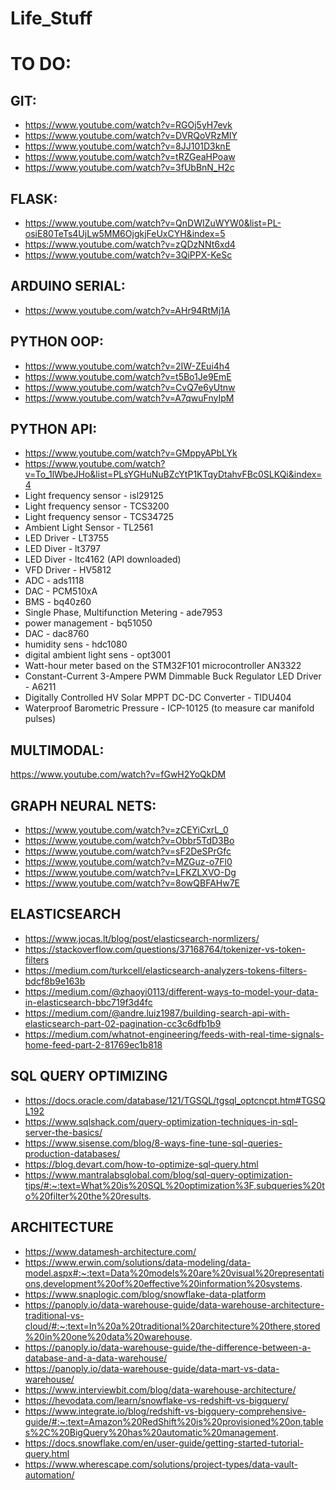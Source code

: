 # Life_Stuff

# TO DO:
## GIT:
- https://www.youtube.com/watch?v=RGOj5yH7evk
- https://www.youtube.com/watch?v=DVRQoVRzMIY
- https://www.youtube.com/watch?v=8JJ101D3knE
- https://www.youtube.com/watch?v=tRZGeaHPoaw
- https://www.youtube.com/watch?v=3fUbBnN_H2c


## FLASK:
- https://www.youtube.com/watch?v=QnDWIZuWYW0&list=PL-osiE80TeTs4UjLw5MM6OjgkjFeUxCYH&index=5
- https://www.youtube.com/watch?v=zQDzNNt6xd4
- https://www.youtube.com/watch?v=3QiPPX-KeSc


## ARDUINO SERIAL:
- https://www.youtube.com/watch?v=AHr94RtMj1A


## PYTHON OOP:
- https://www.youtube.com/watch?v=2IW-ZEui4h4
- https://www.youtube.com/watch?v=t5Bo1Je9EmE
- https://www.youtube.com/watch?v=CvQ7e6yUtnw
- https://www.youtube.com/watch?v=A7qwuFnyIpM



## PYTHON API:
- https://www.youtube.com/watch?v=GMppyAPbLYk
- https://www.youtube.com/watch?v=To_1lWbeJHo&list=PLsYGHuNuBZcYtP1KTqyDtahvFBc0SLKQi&index=4
- Light frequency sensor - isl29125
- Light frequency sensor - TCS3200
- Light frequency sensor - TCS34725
- Ambient Light Sensor - TL2561
- LED Driver - LT3755
- LED Diver - lt3797
- LED Diver - ltc4162 (API downloaded)
- VFD Driver - HV5812
- ADC - ads1118
- DAC - PCM510xA
- BMS - bq40z60
- Single Phase, Multifunction Metering  - ade7953
- power management - bq51050	
- DAC - dac8760
- humidity sens - hdc1080
- digital ambient light sens - opt3001
- Watt-hour meter based on the STM32F101 microcontroller AN3322
- Constant-Current 3-Ampere PWM Dimmable Buck Regulator LED Driver - A6211
- Digitally Controlled HV Solar MPPT DC-DC Converter - TIDU404
- Waterproof Barometric Pressure - ICP-10125 (to measure car manifold pulses)



## MULTIMODAL:
https://www.youtube.com/watch?v=fGwH2YoQkDM


## GRAPH NEURAL NETS:
- https://www.youtube.com/watch?v=zCEYiCxrL_0
- https://www.youtube.com/watch?v=Obbr5TdD3Bo
- https://www.youtube.com/watch?v=sF2DeSPrGfc
- https://www.youtube.com/watch?v=MZGuz-o7Fl0
- https://www.youtube.com/watch?v=LFKZLXVO-Dg
- https://www.youtube.com/watch?v=8owQBFAHw7E


## ELASTICSEARCH
- https://www.jocas.lt/blog/post/elasticsearch-normlizers/
- https://stackoverflow.com/questions/37168764/tokenizer-vs-token-filters
- https://medium.com/turkcell/elasticsearch-analyzers-tokens-filters-bdcf8b9e163b
- https://medium.com/@zhaoyi0113/different-ways-to-model-your-data-in-elasticsearch-bbc719f3d4fc
- https://medium.com/@andre.luiz1987/building-search-api-with-elasticsearch-part-02-pagination-cc3c6dfb1b9
- https://medium.com/whatnot-engineering/feeds-with-real-time-signals-home-feed-part-2-81769ec1b818

## SQL QUERY OPTIMIZING
- https://docs.oracle.com/database/121/TGSQL/tgsql_optcncpt.htm#TGSQL192
- https://www.sqlshack.com/query-optimization-techniques-in-sql-server-the-basics/
- https://www.sisense.com/blog/8-ways-fine-tune-sql-queries-production-databases/
- https://blog.devart.com/how-to-optimize-sql-query.html
- https://www.mantralabsglobal.com/blog/sql-query-optimization-tips/#:~:text=What%20is%20SQL%20optimization%3F,subqueries%20to%20filter%20the%20results.

## ARCHITECTURE
- https://www.datamesh-architecture.com/
- https://www.erwin.com/solutions/data-modeling/data-model.aspx#:~:text=Data%20models%20are%20visual%20representations,development%20of%20effective%20information%20systems.
- https://www.snaplogic.com/blog/snowflake-data-platform
- https://panoply.io/data-warehouse-guide/data-warehouse-architecture-traditional-vs-cloud/#:~:text=In%20a%20traditional%20architecture%20there,stored%20in%20one%20data%20warehouse.
- https://panoply.io/data-warehouse-guide/the-difference-between-a-database-and-a-data-warehouse/
- https://panoply.io/data-warehouse-guide/data-mart-vs-data-warehouse/
- https://www.interviewbit.com/blog/data-warehouse-architecture/
- https://hevodata.com/learn/snowflake-vs-redshift-vs-bigquery/
- https://www.integrate.io/blog/redshift-vs-bigquery-comprehensive-guide/#:~:text=Amazon%20RedShift%20is%20provisioned%20on,tables%2C%20BigQuery%20has%20automatic%20management.
- https://docs.snowflake.com/en/user-guide/getting-started-tutorial-query.html
- https://www.wherescape.com/solutions/project-types/data-vault-automation/

